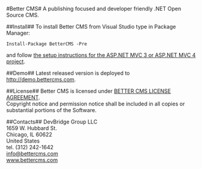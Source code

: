 ﻿#Better CMS#
A publishing focused and developer friendly .NET Open Source CMS.

##Install##
To install Better CMS from Visual Studio type in Package Manager:
<pre><code>Install-Package BetterCMS -Pre</code></pre>
and follow [the setup instructions for the ASP.NET MVC 3 or ASP.NET MVC 4 project](https://github.com/devbridge/BetterCMS/wiki/Setup-ASP.NET-MVC-3-or-ASP.NET-MVC-4-project).

##Demo##
Latest released version is deployed to http://demo.bettercms.com.

##License##
Better CMS is licensed under [BETTER CMS LICENSE AGREEMENT](http://www.bettercms.com/license.txt).<br/>
Copyright notice and permission notice shall be included in all copies or substantial portions of the Software.

##Contacts##
DevBridge Group LLC<br/>
1659 W. Hubbard St.<br/>
Chicago, IL 60622<br/>
United States<br/>
tel. (312) 242-1642<br/>
info@bettercms.com<br/>
www.bettercms.com<br/>
